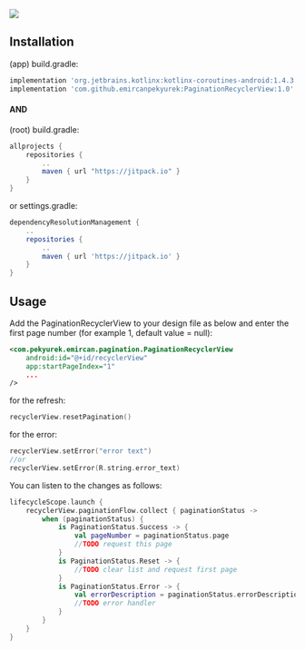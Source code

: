[![](https://jitpack.io/v/emircanpekyurek/PaginationRecyclerView.svg)](https://jitpack.io/#emircanpekyurek/PaginationRecyclerView)

## Installation

(app) build.gradle:
```gradle
implementation 'org.jetbrains.kotlinx:kotlinx-coroutines-android:1.4.3' // or different version (for collect)
implementation 'com.github.emircanpekyurek:PaginationRecyclerView:1.0'
```
#### AND

(root) build.gradle:
```gradle
allprojects {
    repositories {
        ..
        maven { url "https://jitpack.io" }
    }
}
```
or settings.gradle:
```gradle
dependencyResolutionManagement {
    ..
    repositories {
        ..
        maven { url 'https://jitpack.io' }
    }
}
```

## Usage
Add the PaginationRecyclerView to your design file as below and enter the first page number (for example 1, default value = null):
```xml
<com.pekyurek.emircan.pagination.PaginationRecyclerView
    android:id="@+id/recyclerView"
    app:startPageIndex="1"
    ...
/>
```
for the refresh:
```kotlin
recyclerView.resetPagination()
```

for the error:
```kotlin
recyclerView.setError("error text")
//or
recyclerView.setError(R.string.error_text)
```

You can listen to the changes as follows:
```kotlin
lifecycleScope.launch {
    recyclerView.paginationFlow.collect { paginationStatus ->
        when (paginationStatus) {
            is PaginationStatus.Success -> {
                val pageNumber = paginationStatus.page
                //TODO request this page
            }
            is PaginationStatus.Reset -> {
                //TODO clear list and request first page
            }
            is PaginationStatus.Error -> {
                val errorDescription = paginationStatus.errorDescription
                //TODO error handler
            }
        }
    }
}
```